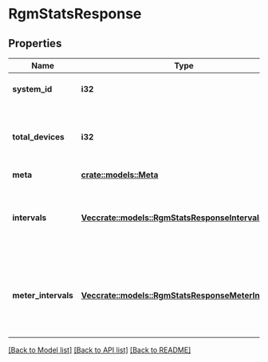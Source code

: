 # RgmStatsResponse

## Properties

Name | Type | Description | Notes
------------ | ------------- | ------------- | -------------
**system_id** | **i32** | Enlighten ID for this system. | 
**total_devices** | **i32** | Number of active revenue-grade meters for this system. | 
**meta** | [**crate::models::Meta**](Meta.md) |  | 
**intervals** | [**Vec<crate::models::RgmStatsResponseIntervals>**](RgmStatsResponse_intervals.md) | A list of intervals between the requested start and end times. | 
**meter_intervals** | [**Vec<crate::models::RgmStatsResponseMeterIntervals>**](RgmStatsResponse_meter_intervals.md) | A list of intervals of a meter between the requested start and end times. | 

[[Back to Model list]](../README.md#documentation-for-models) [[Back to API list]](../README.md#documentation-for-api-endpoints) [[Back to README]](../README.md)


